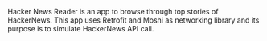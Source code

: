 Hacker News Reader is an app to browse through top stories of HackerNews. This app uses Retrofit and Moshi as networking library and its purpose is to simulate HackerNews API call.